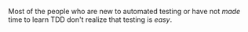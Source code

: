 
Most of the people who are new to automated testing or have not *made* time
to learn TDD don't realize that testing is *easy*. 
